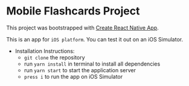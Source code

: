 # Mobile Flashcards Project

This project was bootstrapped with [Create React Native App](https://github.com/react-community/create-react-native-app).

This is an app for `iOS platform`. You can test it out on an iOS Simulator.

* Installation Instructions:
    - `git clone` the repository
    -  run `yarn install` in terminal to install all dependencies
    -  run `yarn start` to start the application server
    - `press i` to run the app on iOS Simulator
